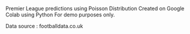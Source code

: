Premier League predictions using Poisson Distribution
Created on Google Colab using Python 
For demo purposes only.

Data source : footballdata.co.uk
